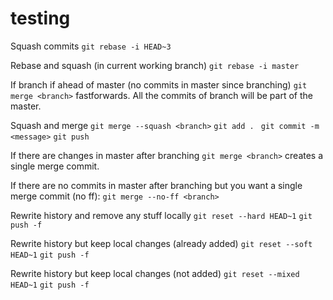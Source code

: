 # testing

Squash commits
```git rebase -i HEAD~3```

Rebase and squash (in current working branch)
```git rebase -i master```

If branch if ahead of master (no commits in master since branching)
```git merge <branch>```
fastforwards. All the commits of branch will be part of the master.

Squash and merge
```git merge --squash <branch>```
```git add . ```
```git commit -m <message>```
```git push```

If there are changes in master after branching
```git merge <branch>```
creates a single merge commit.

If there are no commits in master after branching but you want a single merge commit (no ff):
```git merge --no-ff <branch>```

Rewrite history and remove any stuff locally
```git reset --hard HEAD~1```
```git push -f```

Rewrite history but keep local changes (already added)
```git reset --soft HEAD~1```
```git push -f```

Rewrite history but keep local changes (not added)
```git reset --mixed HEAD~1```
```git push -f```